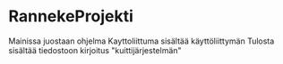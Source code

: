# RannekeProjekti

Mainissa juostaan ohjelma
Kayttoliittuma sisältää käyttöliittymän
Tulosta sisältää tiedostoon kirjoitus "kuittijärjestelmän"